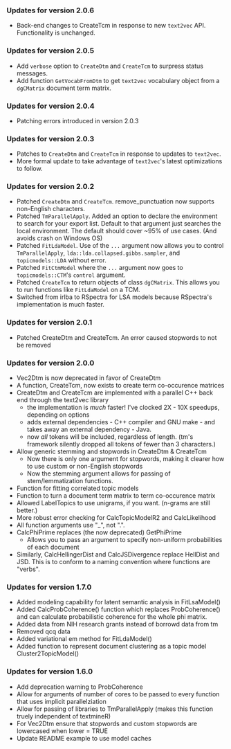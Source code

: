 ### Updates for version 2.0.6
* Back-end changes to CreateTcm in response to new `text2vec` API. Functionality is unchanged.

### Updates for version 2.0.5
* Add `verbose` option to `CreateDtm` and `CreateTcm` to surpress status messages.
* Add function `GetVocabFromDtm` to get `text2vec` vocabulary object from a `dgCMatrix` 
  document term matrix.
  
### Updates for version 2.0.4
* Patching errors introduced in version 2.0.3

### Updates for version 2.0.3

* Patches to `CreateDtm` and `CreateTcm` in response to updates to `text2vec`.
* More formal update to take advantage of `text2vec`'s latest optimizations to follow.

### Updates for version 2.0.2

* Patched `CreateDtm` and `CreateTcm`. remove_punctuation now supports non-English 
  characters.
* Patched `TmParallelApply`. Added an option to declare the environment to search 
  for your export list. Default to that argument just searches the local 
  environment. The default should cover ~95% of use cases. (And avoids crash on
  Windows OS)
* Patched `FitLdaModel`. Use of the `...` argument now allows you to control 
  `TmParallelApply`, `lda::lda.collapsed.gibbs.sampler`, and `topicmodels::LDA`
  without error.
* Patched `FitCtmModel` where the `...` argument now goes to `topicmodels::CTM`'s
  `control` argument.
* Patched `CreateTcm` to return objects of class `dgCMatrix`. This allows you to
  run functions like `FitLdaModel` on a TCM.
* Switched from irlba to RSpectra for LSA models because RSpectra's 
  implementation is much faster.


### Updates for version 2.0.1

* Patched CreateDtm and CreateTcm. An error caused stopwords to not be removed

### Updates for version 2.0.0

* Vec2Dtm is now deprecated in favor of CreateDtm
* A function, CreateTcm, now exists to create term co-occurence matrices
* CreateDtm and CreateTcm are implemented with a parallel C++ back end through the text2vec library
  - the implementation is _much_ faster! I've clocked 2X - 10X speedups, depending on options
  - adds external dependencies - C++ compiler and GNU make - and takes away an external
    dependency - Java.
  - now _all_ tokens will be included, regardless of length. (tm's framework silently
    dropped all tokens of fewer than 3 characters.)
* Allow generic stemming and stopwords in CreateDtm & CreateTcm
  - Now there is only one argument for stopwords, making it clearer how to use 
    custom or non-English stopwords
  - Now the stemming argument allows for passing of stem/lemmatization functions.
* Function for fitting correlated topic models
* Function to turn a document term matrix to term co-occurence matrix
* Allowed LabelTopics to use unigrams, if you want. (n-grams are still better.)
* More robust error checking for CalcTopicModelR2 and CalcLikelihood
* All function arguments use "_", not ".".
* CalcPhiPrime replaces (the now deprecated) GetPhiPrime
  - Allows you to pass an argument to specify non-uniform probabilities of each 
    document
* Similarly, CalcHellingerDist and CalcJSDivergence replace HellDist and JSD.
  This is to conform to a naming convention where functions are "verbs".


### Updates for version 1.7.0

* Added modeling capability for latent semantic analysis in FitLsaModel()
* Added CalcProbCoherence() function which replaces ProbCoherence() and can calculate
  probabilistic coherence for the whole phi matrix.
* Added data from NIH research grants instead of borrowd data from tm
* Removed qcq data 
* Added variational em method for FitLdaModel()
* Added function to represent document clustering as a topic model Cluster2TopicModel()

### Updates for version 1.6.0

* Add deprecation warning to ProbCoherence 
* Allow for arguments of number of cores to be passed to every function that 
  uses implicit parallelziation 
* Allow for passing of libraries to TmParallelApply (makes this function truely
  independent of textmineR) 
* For Vec2Dtm ensure that stopwords and custom stopwords are lowercased 
  when lower = TRUE 
* Update README example to use model caches 
  
